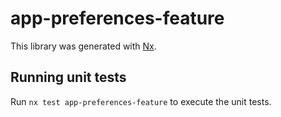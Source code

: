 # app-preferences-feature

This library was generated with [Nx](https://nx.dev).

## Running unit tests

Run `nx test app-preferences-feature` to execute the unit tests.
